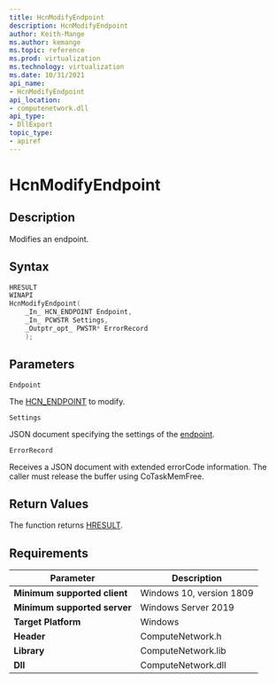 ```yaml
---
title: HcnModifyEndpoint
description: HcnModifyEndpoint
author: Keith-Mange
ms.author: kemange
ms.topic: reference
ms.prod: virtualization
ms.technology: virtualization
ms.date: 10/31/2021
api_name:
- HcnModifyEndpoint
api_location:
- computenetwork.dll
api_type:
- DllExport
topic_type:
- apiref
---
```

# HcnModifyEndpoint

## Description

Modifies an endpoint.

## Syntax

```cpp
HRESULT
WINAPI
HcnModifyEndpoint(
    _In_ HCN_ENDPOINT Endpoint,
    _In_ PCWSTR Settings,
    _Outptr_opt_ PWSTR* ErrorRecord
    );
```

## Parameters

`Endpoint`

The [HCN\_ENDPOINT](./HCN_ENDPOINT.md) to modify.

`Settings`

JSON document specifying the settings of the [endpoint](./../HNS_Schema.md#HostComputeEndpoint).

`ErrorRecord`

Receives a JSON document with extended errorCode information. The caller must release the buffer using CoTaskMemFree.

## Return Values

The function returns [HRESULT](./HCNHResult.md).

## Requirements

|Parameter|Description|
|---|---|
| **Minimum supported client** | Windows 10, version 1809 |
| **Minimum supported server** | Windows Server 2019 |
| **Target Platform** | Windows |
| **Header** | ComputeNetwork.h |
| **Library** | ComputeNetwork.lib |
| **Dll** | ComputeNetwork.dll |





